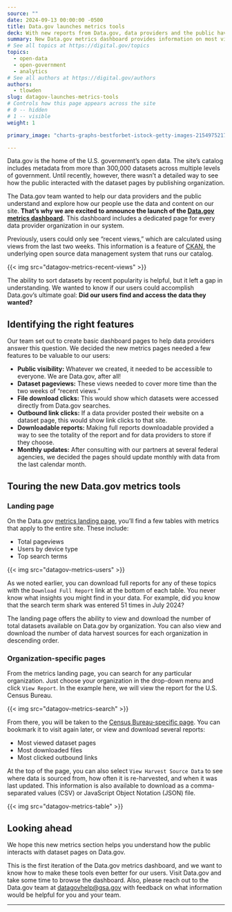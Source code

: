 ```yaml
---
source: ""
date: 2024-09-13 00:00:00 -0500
title: Data.gov launches metrics tools
deck: With new reports from Data.gov, data providers and the public have more ways to understand how users interact with datasets and other content.
summary: New Data.gov metrics dashboard provides information on most visited datasets, most downloaded files, most clicked outbound links, top search terms, and more.
# See all topics at https://digital.gov/topics
topics:
  - open-data
  - open-government
  - analytics
# See all authors at https://digital.gov/authors
authors: 
  - tlowden
slug: datagov-launches-metrics-tools
# Controls how this page appears across the site
# 0 -- hidden
# 1 -- visible
weight: 1

primary_image: "charts-graphs-bestforbet-istock-getty-images-2154975217"

---
```

Data.gov is the home of the U.S. government’s open data. The site’s catalog includes metadata from more than 300,000 datasets across multiple levels of government. Until recently, however, there wasn’t a detailed way to see how the public interacted with the dataset pages by publishing organization.

The Data.gov team wanted to help our data providers and the public understand and explore how our people use the data and content on our site. **That’s why we are excited to announce the launch of the [Data.gov metrics dashboard](http://Data.gov/metrics).** This dashboard includes a dedicated page for every data provider organization in our system. 

Previously, users could only see “recent views,” which are calculated using views from the last two weeks. This information is a feature of [CKAN](https://ckan.org/), the underlying open source data management system that runs our catalog.

{{< img src="datagov-metrics-recent-views" >}}

The ability to sort datasets by recent popularity is helpful, but it left a gap in understanding. We wanted to know if our users could accomplish Data.gov’s ultimate goal: **Did our users find and access the data they wanted?**

## Identifying the right features 

Our team set out to create basic dashboard pages to help data providers answer this question. We decided the new metrics pages needed a few features to be valuable to our users:

* **Public visibility:** Whatever we created, it needed to be accessible to everyone. We are Data.gov, after all!
* **Dataset pageviews:** These views needed to cover more time than the two weeks of “recent views.”
* **File download clicks:** This would show which datasets were accessed directly from Data.gov searches.
* **Outbound link clicks:** If a data provider posted their website on a dataset page, this would show link clicks to that site.
* **Downloadable reports:** Making full reports downloadable provided a way to see the totality of the report and for data providers to store if they choose.
* **Monthly updates:** After consulting with our partners at several federal agencies, we decided the pages should update monthly with data from the last calendar month.

## Touring the new Data.gov metrics tools

### Landing page

On the Data.gov [metrics landing page](http://data.gov/metrics), you’ll find a few tables with metrics that apply to the entire site. These include:

* Total pageviews
* Users by device type
* Top search terms

{{< img src="datagov-metrics-users" >}}

As we noted earlier, you can download full reports for any of these topics with the `Download Full Report` link at the bottom of each table. You never know what insights you might find in your data. For example, did you know that the search term shark was entered 51 times in July 2024?

The landing page offers the ability to view and download the number of total datasets available on Data.gov by organization. You can also view and download the number of data harvest sources for each organization in descending order.

### Organization-specific pages

From the metrics landing page, you can search for any particular organization. Just choose your organization in the drop-down menu and click `View Report`. In the example here, we will view the report for the U.S. Census Bureau. 

{{< img src="datagov-metrics-search" >}}

From there, you will be taken to the [Census Bureau-specific page](https://data.gov/metrics/organization/census-gov/index.html). You can bookmark it to visit again later, or view and download several reports:

* Most viewed dataset pages
* Most downloaded files
* Most clicked outbound links

At the top of the page, you can also select `View Harvest Source Data` to see where data is sourced from, how often it is re-harvested, and when it was last updated. This information is also available to download as a comma-separated values (CSV) or JavaScript Object Notation (JSON) file.

{{< img src="datagov-metrics-table" >}}

## Looking ahead

We hope this new metrics section helps you understand how the public interacts with dataset pages on Data.gov. 

This is the first iteration of the Data.gov metrics dashboard, and we want to know how to make these tools even better for our users. Visit Data.gov and take some time to browse the dashboard. Also, please reach out to the Data.gov team at [datagovhelp@gsa.gov](mailto:datagovhelp@gsa.gov) with feedback on what information would be helpful for you and your team.

---
